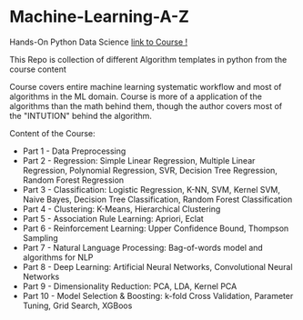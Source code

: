 # Machine-Learning-A-Z
Hands-On Python Data Science [link to Course !](https://www.udemy.com/share/101WciAEodcVhSQ3Q=/)

This Repo is collection of different Algorithm templates in python from the course content

Course covers entire machine learning systematic workflow and most of algorithms in the 
ML domain. Course is more of a application of the algorithms than the math behind them, though the author covers most of the "INTUTION" behind the algorithm.

Content of the Course:
* Part 1 - Data Preprocessing
* Part 2 - Regression: Simple Linear Regression, Multiple Linear Regression, Polynomial Regression, SVR, Decision Tree Regression, Random Forest Regression
* Part 3 - Classification: Logistic Regression, K-NN, SVM, Kernel SVM, Naive Bayes, Decision Tree Classification, Random Forest Classification
* Part 4 - Clustering: K-Means, Hierarchical Clustering
* Part 5 - Association Rule Learning: Apriori, Eclat
* Part 6 - Reinforcement Learning: Upper Confidence Bound, Thompson Sampling
* Part 7 - Natural Language Processing: Bag-of-words model and algorithms for NLP
* Part 8 - Deep Learning: Artificial Neural Networks, Convolutional Neural Networks
* Part 9 - Dimensionality Reduction: PCA, LDA, Kernel PCA
* Part 10 - Model Selection & Boosting: k-fold Cross Validation, Parameter Tuning, Grid Search, XGBoos
